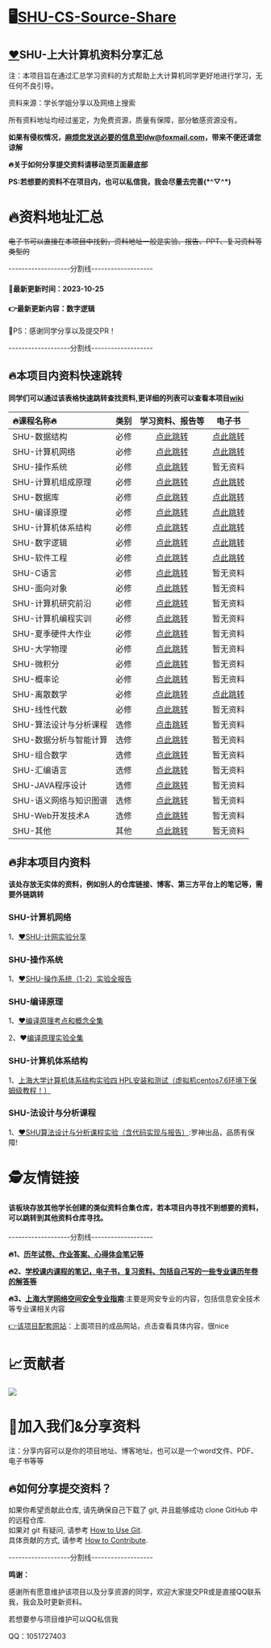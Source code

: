 # 🖥️[SHU-CS-Source-Share](https://github.com/1051727403/SHU-CS-Source-Share)

## [❤️](https://github.com/makeplane/plane#️-community)SHU-上大计算机资料分享汇总

注：本项目旨在通过汇总学习资料的方式帮助上大计算机同学更好地进行学习，无任何不良引导。

资料来源：学长学姐分享以及网络上搜索

所有资料地址均经过鉴定，为免费资源，质量有保障，部分敏感资源没有。

**如果有侵权情况，麻烦您发送必要的信息至ldw@foxmail.com，带来不便还请您谅解**

**🔥关于如何分享提交资料请移动至页面最底部**

**PS:若想要的资料不在项目内，也可以私信我，我会尽量去完善(\*\^▽\^\*)**

# 🔥资料地址汇总

~~电子书可以直接在本项目中找到，资料地址一般是实验、报告、PPT、复习资料等类型的~~

-------------------分割线-------------------

#### 🎉最新更新时间：2023-10-25

#### 👉最新更新内容：数字逻辑

🤗PS：感谢同学分享以及提交PR！

-------------------分割线-------------------

## 🔥本项目内资料快速跳转

#### 同学们可以通过该表格快速跳转查找资料,更详细的列表可以查看本项目[wiki](https://github.com/1051727403/SHU-CS-Source-Share/wiki)

| 🔥课程名称🔥             | 类别 |                       学习资料、报告等                       |                            电子书                            |
| :--------------------- | ---- | :----------------------------------------------------------: | :----------------------------------------------------------: |
| SHU-数据结构           | 必修 | [点此跳转](https://github.com/1051727403/SHU-CS-Source-Share/tree/main/%E5%AD%A6%E4%B9%A0%E8%B5%84%E6%96%99%EF%BC%88%E9%9D%9E%E7%94%B5%E5%AD%90%E4%B9%A6%EF%BC%89/%E6%95%B0%E6%8D%AE%E7%BB%93%E6%9E%84) | [点此跳转](https://github.com/1051727403/SHU-CS-Source-Share/tree/main/%E7%94%B5%E5%AD%90%E4%B9%A6/%E6%95%B0%E6%8D%AE%E7%BB%93%E6%9E%84) |
| SHU-计算机网络         | 必修 | [点此跳转](https://github.com/1051727403/SHU-CS-Source-Share/tree/main/%E5%AD%A6%E4%B9%A0%E8%B5%84%E6%96%99%EF%BC%88%E9%9D%9E%E7%94%B5%E5%AD%90%E4%B9%A6%EF%BC%89/%E8%AE%A1%E7%AE%97%E6%9C%BA%E7%BD%91%E7%BB%9C) | [点此跳转](https://github.com/1051727403/SHU-CS-Source-Share/tree/main/%E7%94%B5%E5%AD%90%E4%B9%A6/%E8%AE%A1%E7%AE%97%E6%9C%BA%E7%BD%91%E7%BB%9C) |
| SHU-操作系统           | 必修 | [点此跳转](https://github.com/1051727403/SHU-CS-Source-Share/tree/main/%E5%AD%A6%E4%B9%A0%E8%B5%84%E6%96%99%EF%BC%88%E9%9D%9E%E7%94%B5%E5%AD%90%E4%B9%A6%EF%BC%89/%E6%93%8D%E4%BD%9C%E7%B3%BB%E7%BB%9F) |                           暂无资料                           |
| SHU-计算机组成原理     | 必修 | [点此跳转](https://github.com/1051727403/SHU-CS-Source-Share/tree/main/%E5%AD%A6%E4%B9%A0%E8%B5%84%E6%96%99%EF%BC%88%E9%9D%9E%E7%94%B5%E5%AD%90%E4%B9%A6%EF%BC%89/%E8%AE%A1%E7%AE%97%E6%9C%BA%E7%BB%84%E6%88%90%E5%8E%9F%E7%90%86) | [点此跳转](https://github.com/1051727403/SHU-CS-Source-Share/tree/main/%E7%94%B5%E5%AD%90%E4%B9%A6/%E8%AE%A1%E7%AE%97%E6%9C%BA%E7%BB%84%E6%88%90%E5%8E%9F%E7%90%86) |
| SHU-数据库             | 必修 | [点此跳转](https://github.com/1051727403/SHU-CS-Source-Share/tree/main/%E5%AD%A6%E4%B9%A0%E8%B5%84%E6%96%99%EF%BC%88%E9%9D%9E%E7%94%B5%E5%AD%90%E4%B9%A6%EF%BC%89/%E6%95%B0%E6%8D%AE%E5%BA%93) | [点此跳转](https://github.com/1051727403/SHU-CS-Source-Share/tree/main/%E7%94%B5%E5%AD%90%E4%B9%A6/%E6%95%B0%E6%8D%AE%E5%BA%93) |
| SHU-编译原理           | 必修 | [点此跳转](https://github.com/1051727403/SHU-CS-Source-Share/tree/main/%E5%AD%A6%E4%B9%A0%E8%B5%84%E6%96%99%EF%BC%88%E9%9D%9E%E7%94%B5%E5%AD%90%E4%B9%A6%EF%BC%89/%E7%BC%96%E8%AF%91%E5%8E%9F%E7%90%86) | [点此跳转](https://github.com/1051727403/SHU-CS-Source-Share/tree/main/%E7%94%B5%E5%AD%90%E4%B9%A6/%E7%BC%96%E8%AF%91%E5%8E%9F%E7%90%86) |
| SHU-计算机体系结构     | 必修 | [点此跳转](https://github.com/1051727403/SHU-CS-Source-Share/tree/main/%E5%AD%A6%E4%B9%A0%E8%B5%84%E6%96%99%EF%BC%88%E9%9D%9E%E7%94%B5%E5%AD%90%E4%B9%A6%EF%BC%89/%E8%AE%A1%E7%AE%97%E6%9C%BA%E4%BD%93%E7%B3%BB%E7%BB%93%E6%9E%84) | [点此跳转](https://github.com/1051727403/SHU-CS-Source-Share/tree/main/%E7%94%B5%E5%AD%90%E4%B9%A6/%E8%AE%A1%E7%AE%97%E6%9C%BA%E4%BD%93%E7%B3%BB%E7%BB%93%E6%9E%84) |
| SHU-数字逻辑           | 必修 | [点此跳转](https://github.com/1051727403/SHU-CS-Source-Share/tree/main/%E5%AD%A6%E4%B9%A0%E8%B5%84%E6%96%99%EF%BC%88%E9%9D%9E%E7%94%B5%E5%AD%90%E4%B9%A6%EF%BC%89/%E6%95%B0%E5%AD%97%E9%80%BB%E8%BE%91) | [点此跳转](https://github.com/1051727403/SHU-CS-Source-Share/tree/main/%E7%94%B5%E5%AD%90%E4%B9%A6/%E6%95%B0%E5%AD%97%E9%80%BB%E8%BE%91) |
| SHU-软件工程           | 必修 | [点此跳转](https://github.com/1051727403/SHU-CS-Source-Share/tree/main/%E5%AD%A6%E4%B9%A0%E8%B5%84%E6%96%99%EF%BC%88%E9%9D%9E%E7%94%B5%E5%AD%90%E4%B9%A6%EF%BC%89/%E8%BD%AF%E4%BB%B6%E5%B7%A5%E7%A8%8B) | [点此跳转](https://github.com/1051727403/SHU-CS-Source-Share/tree/main/%E7%94%B5%E5%AD%90%E4%B9%A6/%E8%BD%AF%E4%BB%B6%E5%B7%A5%E7%A8%8B) |
| SHU-C语言              | 必修 | [点此跳转](https://github.com/1051727403/SHU-CS-Source-Share/tree/main/%E5%AD%A6%E4%B9%A0%E8%B5%84%E6%96%99%EF%BC%88%E9%9D%9E%E7%94%B5%E5%AD%90%E4%B9%A6%EF%BC%89/C%E8%AF%AD%E8%A8%80) |                           暂无资料                           |
| SHU-面向对象           | 必修 | [点此跳转](https://github.com/1051727403/SHU-CS-Source-Share/tree/main/%E5%AD%A6%E4%B9%A0%E8%B5%84%E6%96%99%EF%BC%88%E9%9D%9E%E7%94%B5%E5%AD%90%E4%B9%A6%EF%BC%89/%E9%9D%A2%E5%90%91%E5%AF%B9%E8%B1%A1) |                           暂无资料                           |
| SHU-计算机研究前沿     | 必修 | [点此跳转](https://github.com/1051727403/SHU-CS-Source-Share/tree/main/%E5%AD%A6%E4%B9%A0%E8%B5%84%E6%96%99%EF%BC%88%E9%9D%9E%E7%94%B5%E5%AD%90%E4%B9%A6%EF%BC%89/%E8%AE%A1%E7%AE%97%E6%9C%BA%E7%A0%94%E7%A9%B6%E5%89%8D%E6%B2%BF) |                           暂无资料                           |
| SHU-计算机编程实训     | 必修 | [点此跳转](https://github.com/1051727403/SHU-CS-Source-Share/tree/main/%E5%AD%A6%E4%B9%A0%E8%B5%84%E6%96%99%EF%BC%88%E9%9D%9E%E7%94%B5%E5%AD%90%E4%B9%A6%EF%BC%89/%E8%AE%A1%E7%AE%97%E6%9C%BA%E7%BC%96%E7%A8%8B%E5%AE%9E%E8%AE%AD) |                           暂无资料                           |
| SHU-夏季硬件大作业     | 必修 | [点此跳转](https://github.com/1051727403/SHU-CS-Source-Share/tree/main/%E5%AD%A6%E4%B9%A0%E8%B5%84%E6%96%99%EF%BC%88%E9%9D%9E%E7%94%B5%E5%AD%90%E4%B9%A6%EF%BC%89/SummerProject) |                           暂无资料                           |
| SHU-大学物理           | 必修 | [点此跳转](https://github.com/1051727403/SHU-CS-Source-Share/tree/main/%E5%AD%A6%E4%B9%A0%E8%B5%84%E6%96%99%EF%BC%88%E9%9D%9E%E7%94%B5%E5%AD%90%E4%B9%A6%EF%BC%89/%E5%A4%A7%E5%AD%A6%E7%89%A9%E7%90%86) |                           暂无资料                           |
| SHU-微积分             | 必修 | [点此跳转](https://github.com/1051727403/SHU-CS-Source-Share/tree/main/%E5%AD%A6%E4%B9%A0%E8%B5%84%E6%96%99%EF%BC%88%E9%9D%9E%E7%94%B5%E5%AD%90%E4%B9%A6%EF%BC%89/%E5%BE%AE%E7%A7%AF%E5%88%86) |                           暂无资料                           |
| SHU-概率论             | 必修 | [点此跳转](https://github.com/1051727403/SHU-CS-Source-Share/tree/main/%E5%AD%A6%E4%B9%A0%E8%B5%84%E6%96%99%EF%BC%88%E9%9D%9E%E7%94%B5%E5%AD%90%E4%B9%A6%EF%BC%89/%E6%A6%82%E7%8E%87%E8%AE%BA) |                           暂无资料                           |
| SHU-离散数学           | 必修 | [点此跳转](https://github.com/1051727403/SHU-CS-Source-Share/tree/main/%E5%AD%A6%E4%B9%A0%E8%B5%84%E6%96%99%EF%BC%88%E9%9D%9E%E7%94%B5%E5%AD%90%E4%B9%A6%EF%BC%89/%E7%A6%BB%E6%95%A3%E6%95%B0%E5%AD%A6) | [点此跳转](https://github.com/1051727403/SHU-CS-Source-Share/tree/main/%E7%94%B5%E5%AD%90%E4%B9%A6/%E7%A6%BB%E6%95%A3%E6%95%B0%E5%AD%A6) |
| SHU-线性代数           | 必修 | [点此跳转](https://github.com/1051727403/SHU-CS-Source-Share/tree/main/%E5%AD%A6%E4%B9%A0%E8%B5%84%E6%96%99%EF%BC%88%E9%9D%9E%E7%94%B5%E5%AD%90%E4%B9%A6%EF%BC%89/%E7%BA%BF%E6%80%A7%E4%BB%A3%E6%95%B0) |                           暂无资料                           |
| SHU-算法设计与分析课程 | 选修 | [点击跳转](https://github.com/1051727403/SHU-CS-Source-Share/tree/main/%E5%AD%A6%E4%B9%A0%E8%B5%84%E6%96%99%EF%BC%88%E9%9D%9E%E7%94%B5%E5%AD%90%E4%B9%A6%EF%BC%89/%E7%AE%97%E6%B3%95%E8%AE%BE%E8%AE%A1%E4%B8%8E%E5%88%86%E6%9E%90%E8%AF%BE%E7%A8%8B) |                           暂无资料                           |
| SHU-数据分析与智能计算 | 选修 | [点此跳转](https://github.com/1051727403/SHU-CS-Source-Share/tree/main/%E5%AD%A6%E4%B9%A0%E8%B5%84%E6%96%99%EF%BC%88%E9%9D%9E%E7%94%B5%E5%AD%90%E4%B9%A6%EF%BC%89/%E6%95%B0%E6%8D%AE%E5%88%86%E6%9E%90%E4%B8%8E%E6%99%BA%E8%83%BD%E8%AE%A1%E7%AE%97) |                           暂无资料                           |
| SHU-组合数学           | 选修 | [点此跳转](https://github.com/1051727403/SHU-CS-Source-Share/tree/main/%E5%AD%A6%E4%B9%A0%E8%B5%84%E6%96%99%EF%BC%88%E9%9D%9E%E7%94%B5%E5%AD%90%E4%B9%A6%EF%BC%89/%E7%BB%84%E5%90%88%E6%95%B0%E5%AD%A6) |                           暂无资料                           |
| SHU-汇编语言           | 选修 | [点此跳转](https://github.com/1051727403/SHU-CS-Source-Share/tree/main/%E5%AD%A6%E4%B9%A0%E8%B5%84%E6%96%99%EF%BC%88%E9%9D%9E%E7%94%B5%E5%AD%90%E4%B9%A6%EF%BC%89/%E6%B1%87%E7%BC%96%E8%AF%AD%E8%A8%80) |                           暂无资料                           |
| SHU-JAVA程序设计       | 选修 | [点此跳转](https://github.com/1051727403/SHU-CS-Source-Share/tree/main/%E5%AD%A6%E4%B9%A0%E8%B5%84%E6%96%99%EF%BC%88%E9%9D%9E%E7%94%B5%E5%AD%90%E4%B9%A6%EF%BC%89/JAVA%E7%A8%8B%E5%BA%8F%E8%AE%BE%E8%AE%A1) |                           暂无资料                           |
| SHU-语义网络与知识图谱 | 选修 | [点此跳转](https://github.com/1051727403/SHU-CS-Source-Share/tree/main/%E5%AD%A6%E4%B9%A0%E8%B5%84%E6%96%99%EF%BC%88%E9%9D%9E%E7%94%B5%E5%AD%90%E4%B9%A6%EF%BC%89/%E8%AF%AD%E4%B9%89%E7%BD%91%E7%BB%9C%E4%B8%8E%E7%9F%A5%E8%AF%86%E5%9B%BE%E8%B0%B1) |                           暂无资料                           |
| SHU-Web开发技术A       | 选修 | [点此跳转](https://github.com/1051727403/SHU-CS-Source-Share/tree/main/%E5%AD%A6%E4%B9%A0%E8%B5%84%E6%96%99%EF%BC%88%E9%9D%9E%E7%94%B5%E5%AD%90%E4%B9%A6%EF%BC%89/Web%E5%BC%80%E5%8F%91%E8%AE%A1%E7%AE%97A) |                           暂无资料                           |
| SHU-其他               | 其他 | [点此跳转](https://github.com/1051727403/SHU-CS-Source-Share/tree/main/%E5%AD%A6%E4%B9%A0%E8%B5%84%E6%96%99%EF%BC%88%E9%9D%9E%E7%94%B5%E5%AD%90%E4%B9%A6%EF%BC%89/%E5%85%B6%E4%BB%96) |                           暂无资料                           |

## 🔥非本项目内资料
#### 该处存放无实体的资料，例如别人的仓库链接、博客、第三方平台上的笔记等，需要外链跳转

### SHU-计算机网络
1、[❤️](https://github.com/makeplane/plane#%EF%B8%8F-community)[SHU-计网实验分享](https://github.com/1051727403/SHU-NetWork-report)

### SHU-操作系统
1、[❤️](https://github.com/makeplane/plane#%EF%B8%8F-community)[SHU-操作系统（1-2）实验全报告](https://github.com/1051727403/SHU-OS-Report)

### SHU-编译原理
1、[❤️](https://github.com/makeplane/plane#%EF%B8%8F-community)[编译原理考点和概念全集](https://icy-roadway-527.notion.site/96c5082078494e85994fd6c2e05c1893)

2、❤️[编译原理实验全集](https://github.com/Blbrw/SHU--CompilationPrinciples)

### SHU-计算机体系结构
1、[上海大学计算机体系结构实验四 HPL安装和测试（虚拟机centos7.6环境下保姆级教程！）](https://blog.csdn.net/qq_51413628/article/details/130628390?spm=1001.2014.3001.5501)

### SHU-法设计与分析课程
1、[❤️](https://github.com/makeplane/plane#%EF%B8%8F-community)[SHU算法设计与分析课程实验（含代码实现与报告）](https://github.com/RuoShui66/algorithm):罗神出品，品质有保障!



# 🕵️友情链接

#### 该板块存放其他学长创建的类似资料合集仓库，若本项目内寻找不到想要的资料，可以跳转到其他资料仓库寻找。

-------------------分割线-------------------

**🔥1、[历年试卷、作业答案、心得体会笔记等](https://github.com/shuosc/libshu)**

 

**🔥2、[学校课内课程的笔记，电子书，复习资料、包括自己写的一些专业课历年卷的解答等](https://github.com/Amadeus-1048/Course-Review)**

  

**🔥3、[上海大学网络空间安全专业指南](https://github.com/shu-cake1salie/SHU-Cyberspace-Security-101)**:主要是网安专业的内容，包括信息安全技术等专业课相关内容

[👉该项目配套网站](https://shu-cake1salie.github.io/SHU-Cyberspace-Security-101)：上面项目的成品网站，点击查看具体内容，很nice

# 📈贡献者

<a href="https://github.com/1051727403/SHU-CS-Source-Share/graphs/contributors">
  <img src="https://contrib.rocks/image?repo=eryajf/learn-github" />
</a>





# 🔔加入我们&分享资料

​	注：分享内容可以是你的项目地址、博客地址，也可以是一个word文件、PDF、电子书等等

## 🔥如何分享提交资料？

如果你希望贡献此仓库, 请先确保自己下载了 git, 并且能够成功 clone GitHub 中的远程仓库.  
如果对 git 有疑问, 请参考 [How to Use Git](https://github.com/1051727403/SHU-CS-Source-Share/wiki/How-to-Use-Git).  
具体贡献的方式, 请参考 [How to Contribute](https://github.com/1051727403/SHU-CS-Source-Share/wiki/How-to-Contribute).

-------------------分割线-------------------

**鸣谢：**

感谢所有愿意维护该项目以及分享资源的同学，欢迎大家提交PR或是直接QQ联系我，我会及时更新资料。

若想要参与项目维护可以QQ私信我

QQ：1051727403